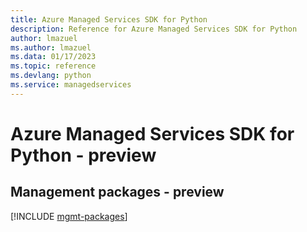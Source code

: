 ```yaml
---
title: Azure Managed Services SDK for Python
description: Reference for Azure Managed Services SDK for Python
author: lmazuel
ms.author: lmazuel
ms.data: 01/17/2023
ms.topic: reference
ms.devlang: python
ms.service: managedservices
---
```

# Azure Managed Services SDK for Python - preview

## Management packages - preview
[!INCLUDE [mgmt-packages](managed-services-mgmt-index.md)]